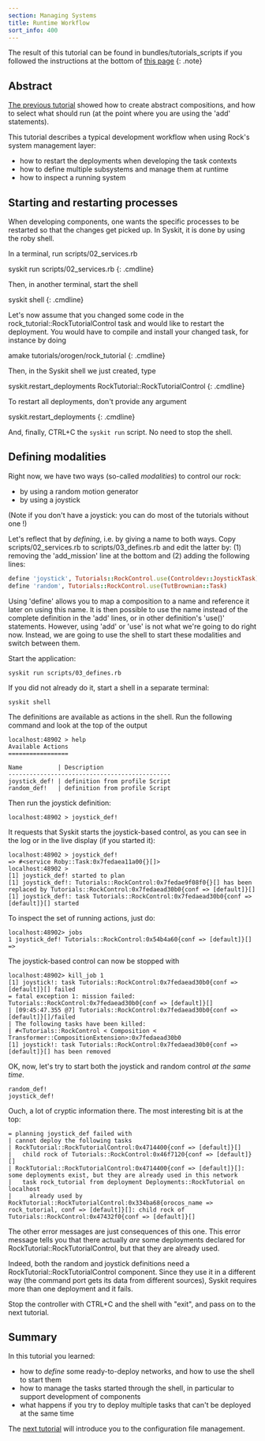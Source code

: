 ```yaml
---
section: Managing Systems
title: Runtime Workflow
sort_info: 400
---
```


The result of this tutorial can be found in bundles/tutorials_scripts if you
followed the instructions at the bottom of [this page](../tutorials/index.html)
{: .note}

Abstract
--------

[The previous tutorial](300_services.html) showed how to create abstract
compositions, and how to select what should run 
(at the point where you are using the 'add' statements).

This tutorial describes a typical development workflow when using Rock's
system management layer:

 * how to restart the deployments when developing the task contexts
 * how to define multiple subsystems and manage them at runtime
 * how to inspect a running system

Starting and restarting processes
---------------------------------
When developing components, one wants the specific processes to be restarted so
that the changes get picked up. In Syskit, it is done by
using the roby shell.

In a terminal, run scripts/02_services.rb

syskit run scripts/02_services.rb
{: .cmdline}

Then, in another terminal, start the shell

syskit shell
{: .cmdline}

Let's now assume that you changed some code in the
rock_tutorial::RockTutorialControl task and would like to restart the
deployment. You would have to compile and install your changed task, for
instance by doing

amake tutorials/orogen/rock_tutorial
{: .cmdline}

Then, in the Syskit shell we just created, type

syskit.restart_deployments RockTutorial::RockTutorialControl
{: .cmdline}

To restart all deployments, don't provide any argument

syskit.restart_deployments
{: .cmdline}

And, finally, CTRL+C the `syskit run` script. No need to stop the shell.

Defining modalities
-------------------
Right now, we have two ways (so-called _modalities_) to control our rock:

 * by using a random motion generator
 * by using a joystick

(Note if you don't have a joystick: you can do most of the tutorials without one
!)

Let's reflect that by _defining_, i.e. by giving a name to both ways. Copy
scripts/02_services.rb to scripts/03_defines.rb and edit the latter by: (1)
removing the 'add_mission' line at the bottom and (2) adding the following lines:

~~~ ruby
define 'joystick', Tutorials::RockControl.use(Controldev::JoystickTask)
define 'random', Tutorials::RockControl.use(TutBrownian::Task)
~~~

Using 'define' allows you to map a composition to a name and reference it later
on using this name. It is 
then possible to use the name instead of the complete definition in
the 'add' lines, or in other definition's 'use()' statements. However, using 'add' or 'use' is 
not what we're going to do right now. Instead, we are going to use the shell to start these
modalities and switch between them.

Start the application:

~~~
syskit run scripts/03_defines.rb
~~~

If you did not already do it, start a shell in a separate terminal:

~~~
syskit shell
~~~

The definitions are available as actions in the shell. Run the following command
and look at the top of the output

~~~
localhost:48902 > help
Available Actions
=================

Name          | Description                   
----------------------------------------------
joystick_def! | definition from profile Script
random_def!   | definition from profile Script
~~~

Then run the joystick definition:

~~~
localhost:48902 > joystick_def!
~~~

It requests that Syskit starts the joystick-based control, as you can
see in the log or in the live display (if you started it):

~~~
localhost:48902 > joystick_def!
=> #<service Roby::Task:0x7fedaea11a00{}[]>
localhost:48902 >
[1] joystick_def! started to plan
[1] joystick_def!: Tutorials::RockControl:0x7fedae9f08f0{}[] has been replaced by Tutorials::RockControl:0x7fedaead30b0{conf => [default]}[] 
[1] joystick_def!: task Tutorials::RockControl:0x7fedaead30b0{conf => [default]}[] started
~~~

To inspect the set of running actions, just do:

~~~
localhost:48902> jobs
1 joystick_def! Tutorials::RockControl:0x54b4a60{conf => [default]}[]
=> 
~~~

The joystick-based control can now be stopped with

~~~
localhost:48902> kill_job 1
[1] joystick!: task Tutorials::RockControl:0x7fedaead30b0{conf => [default]}[] failed
= fatal exception 1: mission failed: Tutorials::RockControl:0x7fedaead30b0{conf => [default]}[]
| [09:45:47.355 @7] Tutorials::RockControl:0x7fedaead30b0{conf => [default]}[]/failed
| The following tasks have been killed:
| #<Tutorials::RockControl < Composition < Transformer::CompositionExtension>:0x7fedaead30b0
[1] joystick!: task Tutorials::RockControl:0x7fedaead30b0{conf => [default]}[] has been removed
~~~

OK, now, let's try to start both the joystick and random control _at the same
time_.

~~~
random_def!
joystick_def!
~~~

Ouch, a lot of cryptic information there. The most interesting bit is at the
top:

~~~
= planning joystick_def failed with
| cannot deploy the following tasks
| RockTutorial::RockTutorialControl:0x4714400{conf => [default]}[]
|   child rock of Tutorials::RockControl:0x46f7120{conf => [default]}[]
| RockTutorial::RockTutorialControl:0x4714400{conf => [default]}[]: some deployments exist, but they are already used in this network
|   task rock_tutorial from deployment Deployments::RockTutorial on localhost
|     already used by RockTutorial::RockTutorialControl:0x334ba68{orocos_name => rock_tutorial, conf => [default]}[]: child rock of Tutorials::RockControl:0x47432f0{conf => [default]}[]
~~~

The other error messages are just consequences of this one. This error message
tells you that there actually *are* some deployments declared for
RockTutorial::RockTutorialControl, but that they are already used.

Indeed, both the random and joystick definitions need a
RockTutorial::RockTutorialControl component. Since they use it in a different
way (the command port gets its data from different sources), Syskit requires
more than one deployment and it fails.

Stop the controller with CTRL+C and the shell with "exit", and pass on to the
next tutorial.

Summary
-------

In this tutorial you learned:

 * how to _define_ some ready-to-deploy networks, and how to use the shell to
   start them
 * how to manage the tasks started through the shell, in particular to support
   development of components
 * what happens if you try to deploy multiple tasks that can't be deployed at
   the same time

The [next tutorial](500_config_files.html) will introduce you to the configuration file management.

